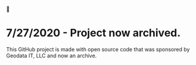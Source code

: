 :construction: 
# 7/27/2020 - Project now archived.

This GitHub project is made with open source code that was sponsored by Geodata IT, LLC and now an archive.

